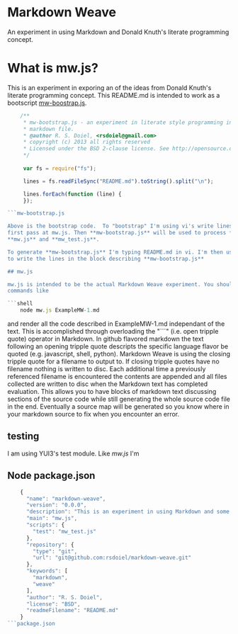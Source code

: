 Markdown Weave
==============

An experiment in using Markdown and Donald Knuth's literate programming concept.

# What is mw.js?

This is an experiment in exporing an of the ideas from  Donald Knuth's 
literate programming concept. This README.md is intended to work as a
bootscript [mw-boostrap.js](mw-boostrap.js).

```JavaScript
    /**
     * mw-bootstrap.js - an experiment in literate style programming in a 
     * markdown file.
     * @author R. S. Doiel, <rsdoiel@gmail.com>
     * copyright (c) 2013 all rights reserved
     * Licensed under the BSD 2-clause license. See http://opensource.org/licenses/BSD-2-Clause
     */
     
     var fs = require("fs");

     lines = fs.readFileSync("README.md").toString().split("\n");

     lines.forEach(function (line) {
     });

```mw-bootstrap.js

Above is the bootstrap code.  To "bootstrap" I'm using vi's write lines command to generate the
first pass at mw.js. Then **mw-bootstrap.js** will be used to process **mw.md** and generate 
**mw.js** and **mw_test.js**.

To generate **mw-bootstrap.js** I'm typing README.md in vi. I'm then using the write command
to write the lines in the block describing **mw-bootstrap.js**

## mw.js

mw.js is intended to be the actual Markdown Weave experiment. You should be able to run
commands like

```shell
    node mw.js ExampleMW-1.md
```

and render all the code described in ExampleMW-1.md independant of the text.  This is accomplished
through overloading the "```" (i.e. open tripple quote) operator in Markdown. In github flavored
markdown the text following an opening tripple quote descripts the specific language flavor be
quoted (e.g. javascript, shell, python). Markdown Weave is using the closing tripple quote
for a filename to output to. If closing tripple quotes have no filename nothing is written
to disc. Each additional time a previously referenced filename is encountered the contents
are appended and all files collected are written to disc when the Markdown text has completed
evaluation.  This allows you to have blocks of markdown text discussing sections of the source
code while still generating the whole source code file in the end. Eventually a source map will
be generated so you know where in your markdown source to fix when you encounter an error.




## testing

I am using YUI3's test module. Like _mw.js_ I'm 

## Node package.json

```JavaScript
    {
      "name": "markdown-weave",
      "version": "0.0.0",
      "description": "This is an experiment in using Markdown and some concepts from Donald Knuth's literate programming.",
      "main": "mw.js",
      "scripts": {
        "test": "mw_test.js"
      },
      "repository": {
        "type": "git",
        "url": "git@github.com:rsdoiel/markdown-weave.git"
      },
      "keywords": [
        "markdown",
        "weave"
      ],
      "author": "R. S. Doiel",
      "license": "BSD",
      "readmeFilename": "README.md"
    }
```package.json

